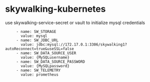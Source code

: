 # skywalking-kubernetes


use skywalking-service-secret or vault to initialize mysql credentials

         - name: SW_STORAGE
           value: mysql
         - name: SW_JDBC_URL
           value: jdbc:mysql://172.17.0.1:3306/skywalking1?autoReconnect=true&useSSL=false
         - name: SW_DATA_SOURCE_USER
           value: {MySQLusername}
         - name: SW_DATA_SOURCE_PASSWORD
           value: {MySQLpassword}
         - name: SW_TELEMETRY
           value: prometheus
